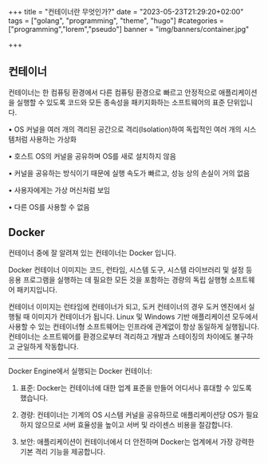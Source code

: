 +++
title = "컨테이너란 무엇인가?"
date = "2023-05-23T21:29:20+02:00"
tags = ["golang", "programming", "theme", "hugo"]
#categories = ["programming","lorem","pseudo"]
banner = "img/banners/container.jpg"

+++

## 컨테이너

컨테이너는 한 컴퓨팅 환경에서 다른 컴퓨팅 환경으로 빠르고 안정적으로 애플리케이션을 실행할 수 있도록 코드와 모든 종속성을 패키지화하는 소프트웨어의 표준 단위입니다.

• OS 커널을 여러 개의 격리된 공간으로 격리(Isolation)하여 독립적인 여러 개의 시스템처럼 사용하는 가상화

• 호스트 OS의 커널을 공유하며 OS를 새로 설치하지 않음

• 커널을 공유하는 방식이기 때문에 실행 속도가 빠르고, 성능 상의 손실이 거의 없음

• 사용자에게는 가상 머신처럼 보임

• 다른 OS를 사용할 수 없음

## Docker

컨테이너 중에 잘 알려져 있는 컨테이너는 Docker 입니다.

Docker 컨테이너 이미지는 코드, 런타임, 시스템 도구, 시스템 라이브러리 및 설정 등 응용 프로그램을 실행하는 데 필요한 모든 것을 포함하는 경량의 독립 실행형 소프트웨어 패키지입니다.

컨테이너 이미지는 런타임에 컨테이너가 되고, 도커 컨테이너의 경우 도커 엔진에서 실행될 때 이미지가 컨테이너가 됩니다. Linux 및 Windows 기반 애플리케이션 모두에서 사용할 수 있는 컨테이너형 소프트웨어는 인프라에 관계없이 항상 동일하게 실행됩니다. 컨테이너는 소프트웨어를 환경으로부터 격리하고 개발과 스테이징의 차이에도 불구하고 균일하게 작동합니다.

***

Docker Engine에서 실행되는 Docker 컨테이너:

1. 표준: Docker는 컨테이너에 대한 업계 표준을 만들어 어디서나 휴대할 수 있도록 했습니다.

2. 경량: 컨테이너는 기계의 OS 시스템 커널을 공유하므로 애플리케이션당 OS가 필요하지 않으므로 서버 효율성을 높이고 서버 및 라이센스 비용을 절감합니다.

3. 보안: 애플리케이션이 컨테이너에서 더 안전하며 Docker는 업계에서 가장 강력한 기본 격리 기능을 제공합니다.